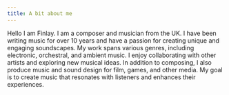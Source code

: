 ```yaml
---
title: A bit about me
---
```


Hello I am Finlay. I am a composer and musician from the UK. I have been writing music for over 10 years and have a passion for creating unique and engaging soundscapes. My work spans various genres, including electronic, orchestral, and ambient music. I enjoy collaborating with other artists and exploring new musical ideas. In addition to composing, I also produce music and sound design for film, games, and other media. My goal is to create music that resonates with listeners and enhances their experiences.
